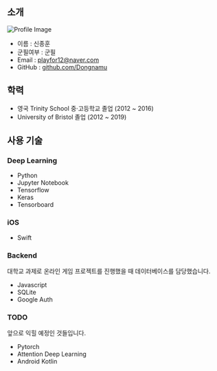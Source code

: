 ## 소개
![Profile Image](https://github.com/Dongnamu/Dongnamu_Korean/blob/main/Images/Profile.jpg)
- 이름 : 신종훈
- 군필여부 : 군필
- Email : playfor12@naver.com
- GitHub : [github.com/Dongnamu](https://github.com/Dongnamu)

## 학력
- 영국 Trinity School 중·고등학교 졸업 (2012 ~ 2016)
- University of Bristol 졸업 (2012 ~ 2019)

## 사용 기술
### Deep Learning
- Python
- Jupyter Notebook
- Tensorflow
- Keras
- Tensorboard

### iOS
- Swift

### Backend
대학교 과제로 온라인 게임 프로젝트를 진행했을 때 데이터베이스를 담당했습니다.
- Javascript
- SQLite
- Google Auth

### TODO
앞으로 익힐 예정인 것들입니다.
- Pytorch
- Attention Deep Learning
- Android Kotlin
<!---
Dongnamu/Dongnamu is a ✨ special ✨ repository because its `README.md` (this file) appears on your GitHub profile.
You can click the Preview link to take a look at your changes.
--->
